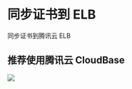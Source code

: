 # 同步证书到 ELB

同步证书到腾讯云 ELB


## 推荐使用腾讯云 CloudBase

[![](https://main.qcloudimg.com/raw/67f5a389f1ac6f3b4d04c7256438e44f.svg)](https://console.cloud.tencent.com/tcb/env/index?action=CreateAndDeployCloudBaseProject&appUrl=https://github.com/actors315/incubator-certificate-ticket&workDir=syn-certificate-lb)
